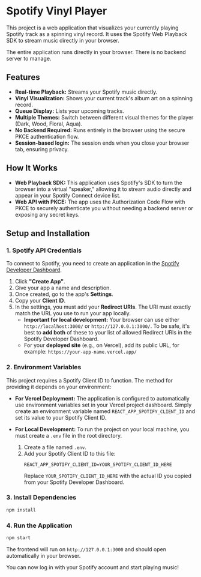 # Spotify Vinyl Player

This project is a web application that visualizes your currently playing Spotify track as a spinning vinyl record. It uses the Spotify Web Playback SDK to stream music directly in your browser.

The entire application runs directly in your browser. There is no backend server to manage.

## Features

-   **Real-time Playback:** Streams your Spotify music directly.
-   **Vinyl Visualization:** Shows your current track's album art on a spinning record.
-   **Queue Display:** Lists your upcoming tracks.
-   **Multiple Themes:** Switch between different visual themes for the player (Dark, Wood, Floral, Aqua).
-   **No Backend Required:** Runs entirely in the browser using the secure PKCE authentication flow.
-   **Session-based login:** The session ends when you close your browser tab, ensuring privacy.

## How It Works

-   **Web Playback SDK:** This application uses Spotify's SDK to turn the browser into a virtual "speaker," allowing it to stream audio directly and appear in your Spotify Connect device list.
-   **Web API with PKCE:** The app uses the Authorization Code Flow with PKCE to securely authenticate you without needing a backend server or exposing any secret keys.

## Setup and Installation

### 1. Spotify API Credentials

To connect to Spotify, you need to create an application in the [Spotify Developer Dashboard](https://developer.spotify.com/dashboard/).

1.  Click **"Create App"**.
2.  Give your app a name and description.
3.  Once created, go to the app's **Settings**.
4.  Copy your **Client ID**.
5.  In the settings, you must add your **Redirect URIs**. The URI must exactly match the URL you use to run your app locally.
    -   **Important for local development:** Your browser can use either `http://localhost:3000/` or `http://127.0.0.1:3000/`. To be safe, it's best to **add both** of these to your list of allowed Redirect URIs in the Spotify Developer Dashboard.
    -   For your **deployed site** (e.g., on Vercel), add its public URL, for example: `https://your-app-name.vercel.app/`

### 2. Environment Variables

This project requires a Spotify Client ID to function. The method for providing it depends on your environment:

-   **For Vercel Deployment:** The application is configured to automatically use environment variables set in your Vercel project dashboard. Simply create an environment variable named `REACT_APP_SPOTIFY_CLIENT_ID` and set its value to your Spotify Client ID.

-   **For Local Development:** To run the project on your local machine, you must create a `.env` file in the root directory.
    1.  Create a file named `.env`.
    2.  Add your Spotify Client ID to this file:
        ```env
        REACT_APP_SPOTIFY_CLIENT_ID=YOUR_SPOTIFY_CLIENT_ID_HERE
        ```
        Replace `YOUR_SPOTIFY_CLIENT_ID_HERE` with the actual ID you copied from your Spotify Developer Dashboard.

### 3. Install Dependencies

```bash
npm install
```

### 4. Run the Application

```bash
npm start
```

The frontend will run on `http://127.0.0.1:3000` and should open automatically in your browser.

You can now log in with your Spotify account and start playing music!
